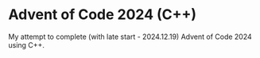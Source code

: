 # Advent of Code 2024 (C++)
My attempt to complete (with late start - 2024.12.19) Advent of Code 2024 using C++. 